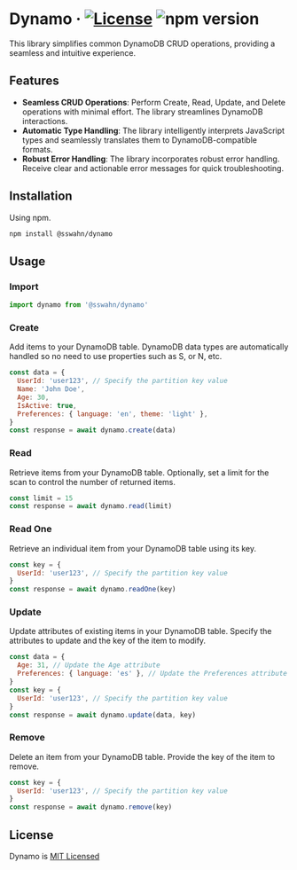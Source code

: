 # Dynamo · [![License](https://img.shields.io/badge/License-MIT-blue.svg)](https://github.com/sswahn/dynamo/blob/main/LICENSE) ![npm version](https://img.shields.io/npm/v/@sswahn/dynamo)

This library simplifies common DynamoDB CRUD operations, providing a seamless and intuitive experience.  

## Features

- **Seamless CRUD Operations**: Perform Create, Read, Update, and Delete operations with minimal effort. The library streamlines DynamoDB interactions.
- **Automatic Type Handling**: The library intelligently interprets JavaScript types and seamlessly translates them to DynamoDB-compatible formats.
- **Robust Error Handling**: The library incorporates robust error handling. Receive clear and actionable error messages for quick troubleshooting.

## Installation
Using npm.
```bash
npm install @sswahn/dynamo
```

## Usage  

### Import
```javascript
import dynamo from '@sswahn/dynamo'
```

### Create
Add items to your DynamoDB table. DynamoDB data types are automatically handled so no need to use properties such as S, or N, etc.
```javascript
const data = {
  UserId: 'user123', // Specify the partition key value
  Name: 'John Doe',
  Age: 30,
  IsActive: true,
  Preferences: { language: 'en', theme: 'light' },
}
const response = await dynamo.create(data)
```  

### Read
Retrieve items from your DynamoDB table. Optionally, set a limit for the scan to control the number of returned items.
```javascript
const limit = 15
const response = await dynamo.read(limit)
```

### Read One
Retrieve an individual item from your DynamoDB table using its key.
```javascript
const key = {
  UserId: 'user123', // Specify the partition key value
}
const response = await dynamo.readOne(key)
```  

### Update
Update attributes of existing items in your DynamoDB table. Specify the attributes to update and the key of the item to modify. 
```javascript
const data = {
  Age: 31, // Update the Age attribute
  Preferences: { language: 'es' }, // Update the Preferences attribute
}
const key = {
  UserId: 'user123', // Specify the partition key value
}
const response = await dynamo.update(data, key)
```

### Remove
Delete an item from your DynamoDB table. Provide the key of the item to remove.
```javascript
const key = {
  UserId: 'user123', // Specify the partition key value
}
const response = await dynamo.remove(key)
```  

## License
Dynamo is [MIT Licensed](https://github.com/sswahn/dynamo/blob/main/LICENSE)
